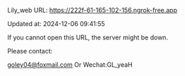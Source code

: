Lily_web URL: https://222f-61-165-102-156.ngrok-free.app

Updated at: 2024-12-06 09:41:55

If you cannot open this URL, the server might be down.

Please contact: 

goley04@foxmail.com Or Wechat:GL_yeaH